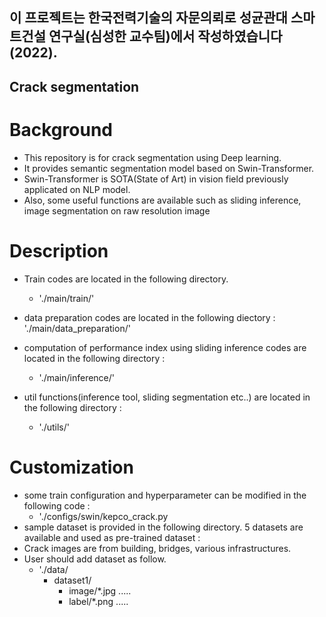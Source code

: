 ## 이 프로젝트는 한국전력기술의 자문의뢰로 성균관대 스마트건설 연구실(심성한 교수팀)에서 작성하였습니다 (2022). 

## Crack segmentation
# Background
* This repository is for crack segmentation using Deep learning.
* It provides semantic segmentation model based on Swin-Transformer.
* Swin-Transformer is SOTA(State of Art) in vision field previously applicated on NLP model.
* Also, some useful functions are available such as sliding inference, image segmentation on raw resolution image

# Description
* Train codes are located in the following directory.
  * './main/train/'
  
* data preparation codes are located in the following diectory : 
  './main/data_preparation/'
  
* computation of performance index using sliding inference codes are located in the following directory :
  * './main/inference/'
  
* util functions(inference tool, sliding segmentation etc..) are located in the following directory : 
  * './utils/'
  
# Customization
* some train configuration and hyperparameter can be modified in the following code : 
  * './configs/swin/kepco_crack.py
* sample dataset is provided in the following directory. 5 datasets are available and used as pre-trained dataset :
* Crack images are from building, bridges, various infrastructures.
* User should add dataset as follow.
  * './data/
      * dataset1/
          * image/*.jpg .....
          * label/*.png .....
